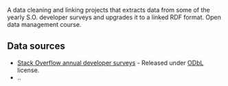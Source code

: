 A data cleaning and linking projects that extracts data from some of the yearly S.O. developer surveys and upgrades it to a linked RDF format.
Open data management course.

## Data sources
- [Stack Overflow annual developer surveys](https://survey.stackoverflow.co/) - Released under [ODbL](https://opendatacommons.org/licenses/odbl/1-0/) license.
- ..